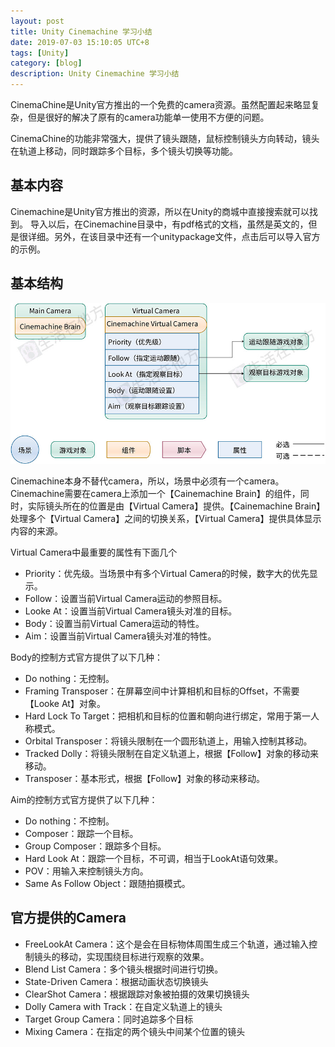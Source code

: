 ```yaml
---
layout: post
title: Unity Cinemachine 学习小结
date: 2019-07-03 15:10:05 UTC+8
tags: [Unity]
category: [blog]
description: Unity Cinemachine 学习小结
---
```


CinemaChine是Unity官方推出的一个免费的camera资源。虽然配置起来略显复杂，但是很好的解决了原有的camera功能单一使用不方便的问题。

CinemaChine的功能非常强大，提供了镜头跟随，鼠标控制镜头方向转动，镜头在轨道上移动，同时跟踪多个目标，多个镜头切换等功能。

<!-- more -->

## 基本内容

Cinemachine是Unity官方推出的资源，所以在Unity的商城中直接搜索就可以找到。
导入以后，在Cinemachine目录中，有pdf格式的文档，虽然是英文的，但是很详细。另外，在该目录中还有一个unitypackage文件，点击后可以导入官方的示例。

## 基本结构

![基本结构](/images/2019-7-3-cinemachine.jpg)

Cinemachine本身不替代camera，所以，场景中必须有一个camera。Cinemachine需要在camera上添加一个【Cainemachine Brain】的组件，同时，实际镜头所在的位置是由【Virtual Camera】提供。【Cainemachine Brain】处理多个【Virtual Camera】之间的切换关系，【Virtual Camera】提供具体显示内容的来源。

Virtual Camera中最重要的属性有下面几个

- Priority：优先级。当场景中有多个Virtual Camera的时候，数字大的优先显示。
- Follow：设置当前Virtual Camera运动的参照目标。
- Looke At：设置当前Virtual Camera镜头对准的目标。
- Body：设置当前Virtual Camera运动的特性。
- Aim：设置当前Virtual Camera镜头对准的特性。

Body的控制方式官方提供了以下几种：

- Do nothing：无控制。
- Framing Transposer：在屏幕空间中计算相机和目标的Offset，不需要【Looke At】对象。
- Hard Lock To Target：把相机和目标的位置和朝向进行绑定，常用于第一人称模式。
- Orbital Transposer：将镜头限制在一个圆形轨道上，用输入控制其移动。
- Tracked Dolly：将镜头限制在自定义轨道上，根据【Follow】对象的移动来移动。
- Transposer：基本形式，根据【Follow】对象的移动来移动。

Aim的控制方式官方提供了以下几种：

- Do nothing：不控制。
- Composer：跟踪一个目标。
- Group Composer：跟踪多个目标。
- Hard Look At：跟踪一个目标，不可调，相当于LookAt语句效果。
- POV：用输入来控制镜头方向。
- Same As Follow Object：跟随拍摄模式。

## 官方提供的Camera

- FreeLookAt Camera：这个是会在目标物体周围生成三个轨道，通过输入控制镜头的移动，实现围绕目标进行观察的效果。
- Blend List Camera：多个镜头根据时间进行切换。
- State-Driven Camera：根据动画状态切换镜头
- ClearShot Camera：根据跟踪对象被拍摄的效果切换镜头
- Dolly Camera with Track：在自定义轨道上的镜头
- Target Group Camera：同时追踪多个目标
- Mixing Camera：在指定的两个镜头中间某个位置的镜头